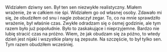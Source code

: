 Widziałem dziwny sen. 
Był ten sen niezwykłe realistyczny.
Miałem wrażenie, że w całkiem nie śpi.
Widziałem go od własnej osoby. Zdawało mi się, że obudziłem od snu i nagle zobaczył zegar.
To, co na mnie sprawdziło wrażenie, był właśnie czas. Zwykłe odradzam się o ósmej godzinie, ale tym razem było już popołudnie.
Było to zaskakujące i nieprzyjemne. Bardzo nie lubię stracić czas na próżno.
Wiem, że jak obudzam się za późno, to wtedy dzień jest nijaki i wszystkie plany są zepsute.
Na szczęście, to był tylko sen. Tym razem obudziłem wcześniej.
